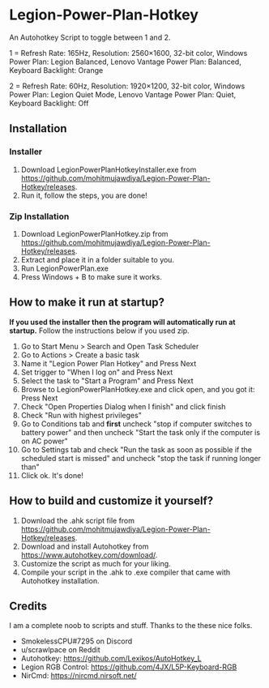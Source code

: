# Legion-Power-Plan-Hotkey
An Autohotkey Script to toggle between 1 and 2.

1 = Refresh Rate: 165Hz, Resolution: 2560×1600, 32-bit color, Windows Power Plan: Legion Balanced, Lenovo Vantage Power Plan: Balanced, Keyboard Backlight: Orange

2 = Refresh Rate: 60Hz, Resolution: 1920×1200, 32-bit color, Windows Power Plan: Legion Quiet Mode, Lenovo Vantage Power Plan: Quiet, Keyboard Backlight: Off

## Installation

### Installer

1. Download LegionPowerPlanHotkeyInstaller.exe from https://github.com/mohitmujawdiya/Legion-Power-Plan-Hotkey/releases.
2. Run it, follow the steps, you are done!

 
### Zip Installation

1. Download LegionPowerPlanHotkey.zip from https://github.com/mohitmujawdiya/Legion-Power-Plan-Hotkey/releases.
2. Extract and place it in a folder suitable to you.
3. Run LegionPowerPlan.exe
4. Press Windows + B to make sure it works.

## How to make it run at startup?

**If you used the installer then the program will automatically run at startup.** Follow the instructions below if you used zip.

1. Go to Start Menu > Search and Open Task Scheduler
2. Go to Actions > Create a basic task
3. Name it "Legion Power Plan Hotkey" and Press Next
4. Set trigger to "When I log on" and Press Next
5. Select the task to "Start a Program" and Press Next
7. Browse to LegionPowerPlanHotkey.exe and click open, and you got it: Press Next
8. Check "Open Properties Dialog when I finish" and click finish
9. Check "Run with highest privileges"
10. Go to Conditions tab and **first** uncheck "stop if computer switches to battery power" and then uncheck "Start the task only if the computer is on AC power"
11. Go to Settings tab and check "Run the task as soon as possible if the scheduled start is missed" and uncheck "stop the task if running longer than"
12. Click ok. It's done!

## How to build and customize it yourself?

1. Download the .ahk script file from https://github.com/mohitmujawdiya/Legion-Power-Plan-Hotkey/releases.
2. Download and install Autohotkey from https://www.autohotkey.com/download/.
4. Customize the script as much for your liking.
5. Compile your script in the .ahk to .exe compiler that came with Autohotkey installation.

## Credits

I am a complete noob to scripts and stuff. Thanks to the these nice folks.

- SmokelessCPU#7295 on Discord
- u/scrawlpace on Reddit
- Autohotkey: https://github.com/Lexikos/AutoHotkey_L
- Legion RGB Control: https://github.com/4JX/L5P-Keyboard-RGB
- NirCmd: https://nircmd.nirsoft.net/
